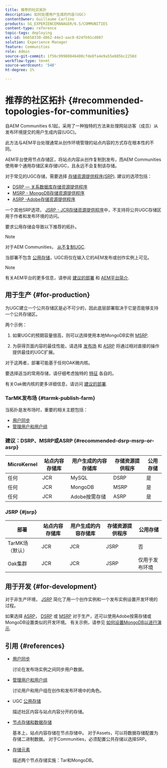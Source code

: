 ```yaml
---
title: 推荐的社区拓扑
description: 如何处理用户生成的内容(UGC)
contentOwner: Guillaume Carlino
products: SG_EXPERIENCEMANAGER/6.5/COMMUNITIES
content-type: reference
topic-tags: deploying
exl-id: b6658330-d862-44e3-aac0-824fb91cd087
solution: Experience Manager
feature: Communities
role: Admin
source-git-commit: 1f56c99980846400cfde8fa4e9a55e885bc2258d
workflow-type: tm+mt
source-wordcount: '548'
ht-degree: 1%

---
```


# 推荐的社区拓扑 {#recommended-topologies-for-communities}

自AEM Communities 6.1起，采用了一种独特的方法来处理网站访客（成员）从发布环境提交的用户生成内容(UGC)。

此方法与AEM平台处理通常从创作环境管理的站点内容的方式存在根本性的不同。

AEM平台使用节点存储区，将站点内容从创作复制到发布，而AEM Communities使用单个通用存储区来存储UGC，且永远不会复制该存储。

对于常见的UGC存储，需要选择 [存储资源提供程序(SRP)](working-with-srp.md). 建议的选项包括：

* [DSRP — 关系数据库存储资源提供程序](dsrp.md)
* [MSRP - MongoDB存储资源提供程序](msrp.md)
* [ASRP -Adobe存储资源提供程序](asrp.md)

一个其他SRP选项， [JSRP - JCR存储资源提供程序](jsrp.md)中，不支持将公共UGC存储区用于作者和发布环境的访问。

要求公用存储会导致以下推荐的拓扑。

>[!NOTE]
>
>对于AEM Communities， [从不复制UGC](working-with-srp.md#ugc-never-replicated).
>
>当部署不包含 [公用存储](working-with-srp.md)，UGC将仅在输入它的AEM发布或创作实例上可见。
>

>[!NOTE]
>
>有关AEM平台的更多信息，请参阅 [建议的部署](../../help/sites-deploying/recommended-deploys.md) 和 [AEM平台简介](../../help/sites-deploying/data-store-config.md).

## 用于生产 {#for-production}

为UGC建立一个公共存储区是必不可少的，因此底层部署取决于它是否能够支持一个公共存储区。

两个示例：

1. 如果UGC的预期容量很高，则可以选择使用本地MongoDB实例 [MSRP](msrp.md).

1. 为获得页面内容的最佳性能，请选择 [发布场](../../help/sites-deploying/recommended-deploys.md#tarmk-farm) 和 [ASRP](asrp.md) 将通过相对直接的操作提供最佳的UGC扩展。

对于这两者，部署可能基于任何OAK微内核。

要选择适当的常用存储，请仔细考虑独特的 [特征](working-with-srp.md#characteristics-of-srp-options) 各自的。

有关Oak微内核的更多详细信息，请访问 [建议的部署](../../help/sites-deploying/recommended-deploys.md).

### TarMK发布场 {#tarmk-publish-farm}

当拓扑是发布场时，重要的相关主题包括：

* [用户同步](sync.md)
* [管理用户和用户组](users.md)

### 建议：DSRP、MSRP或ASRP {#recommended-dsrp-msrp-or-asrp}

| MicroKernel | 站点内容存储库 | 用户生成的内容存储库 | 存储资源提供程序 | 公用存储 |
|-------------|------------------------|----------------------------------|---------------------------|---------------|
| 任何 | JCR | MySQL | DSRP | 是 |
| 任何 | JCR | MongoDB | MSRP | 是 |
| 任何 | JCR | Adobe按需存储 | ASRP | 是 |

### JSRP {#jsrp}


| 部署 | 站点内容存储库 | 用户生成的内容存储库 | 存储资源提供程序 | 公用存储 |
|----------------------|------------------------|----------------------------------|---------------------------|---------------------------------|
| TarMK场（默认） | JCR | JCR | JSRP | 否 |
| Oak集群 | JCR | JCR | JSRP | 仅用于发布环境 |

## 用于开发 {#for-development}

对于非生产环境， [JSRP](jsrp.md) 简化了用一个创作实例和一个发布实例设置开发环境的过程。

如果选择 [ASRP](asrp.md)， [DSRP](dsrp.md) 或 [MSRP](msrp.md) 对于生产，还可以使用Adobe按需存储或MongoDB设置类似的开发环境。 有关示例，请参见 [如何设置MongoDB以进行演示](demo-mongo.md).

## 引用 {#references}

* [用户同步](sync.md)

  讨论在发布场实例之间同步用户数据。

* [管理用户和用户组](users.md)

  讨论用户和用户组在创作和发布环境中的角色。

* UGC [公用存储](working-with-srp.md)

  描述社区内容与站点内容分开的存储。

* [节点存储和数据存储](../../help/sites-deploying/data-store-config.md)

  基本上，站点内容存储在节点存储中。 对于Assets，可以将数据存储配置为存储二进制数据。 对于Communities，必须配置公共存储以选择SRP。

* [存储元素](../../help/sites-deploying/storage-elements-in-aem-6.md)

  描述两个节点存储实施：Tar和MongoDB。
